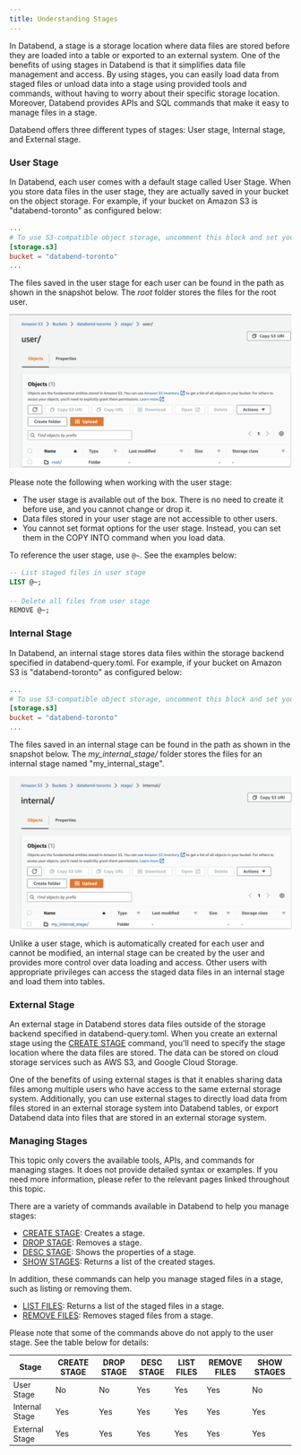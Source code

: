 ```yaml
---
title: Understanding Stages
---
```


In Databend, a stage is a storage location where data files are stored before they are loaded into a table or exported to an external system. One of the benefits of using stages in Databend is that it simplifies data file management and access. By using stages, you can easily load data from staged files or unload data into a stage using provided tools and commands, without having to worry about their specific storage location. Moreover, Databend provides APIs and SQL commands that make it easy to manage files in a stage. 

Databend offers three different types of stages: User stage, Internal stage, and External stage.

### User Stage

In Databend, each user comes with a default stage called User Stage. When you store data files in the user stage, they are actually saved in your bucket on the object storage. For example, if your bucket on Amazon S3 is "databend-toronto" as configured below: 

```toml title='databend-query.toml'
...
# To use S3-compatible object storage, uncomment this block and set your values.
[storage.s3]
bucket = "databend-toronto"
...
```
The files saved in the user stage for each user can be found in the path as shown in the snapshot below. The *root* folder stores the files for the root user.

![Alt text](../../../public/img/load/userstage.png)

Please note the following when working with the user stage:

- The user stage is available out of the box. There is no need to create it before use, and you cannot change or drop it.
- Data files stored in your user stage are not accessible to other users.
- You cannot set format options for the user stage. Instead, you can set them in the COPY INTO command when you load data.

To reference the user stage, use `@~`. See the examples below:

```sql
-- List staged files in user stage
LIST @~;

-- Delete all files from user stage
REMOVE @~;
```

### Internal Stage

In Databend, an internal stage stores data files within the storage backend specified in databend-query.toml. For example, if your bucket on Amazon S3 is "databend-toronto" as configured below: 

```toml title='databend-query.toml'
...
# To use S3-compatible object storage, uncomment this block and set your values.
[storage.s3]
bucket = "databend-toronto"
...
```

The files saved in an internal stage can be found in the path as shown in the snapshot below. The *my_internal_stage/* folder stores the files for an internal stage named "my_internal_stage".

![Alt text](../../../public/img/load/internalstage.png)

Unlike a user stage, which is automatically created for each user and cannot be modified, an internal stage can be created by the user and provides more control over data loading and access. Other users with appropriate privileges can access the staged data files in an internal stage and load them into tables.

### External Stage

An external stage in Databend stores data files outside of the storage backend specified in databend-query.toml. When you create an external stage using the [CREATE STAGE](../../14-sql-commands/00-ddl/40-stage/01-ddl-create-stage.md) command, you'll need to specify the stage location where the data files are stored. The data can be stored on cloud storage services such as AWS S3, and Google Cloud Storage.

One of the benefits of using external stages is that it enables sharing data files among multiple users who have access to the same external storage system. Additionally, you can use external stages to directly load data from files stored in an external storage system into Databend tables, or export Databend data into files that are stored in an external storage system.


### Managing Stages

This topic only covers the available tools, APIs, and commands for managing stages. It does not provide detailed syntax or examples. If you need more information, please refer to the relevant pages linked throughout this topic.

There are a variety of commands available in Databend to help you manage stages:

- [CREATE STAGE](../../14-sql-commands/00-ddl/40-stage/01-ddl-create-stage.md): Creates a stage. 
- [DROP STAGE](../../14-sql-commands/00-ddl/40-stage/02-ddl-drop-stage.md): Removes a stage.
- [DESC STAGE](../../14-sql-commands/00-ddl/40-stage/03-ddl-desc-stage.md): Shows the properties of a stage.
- [SHOW STAGES](../../14-sql-commands/00-ddl/40-stage/06-ddl-show-stages.md): Returns a list of the created stages.

In addition, these commands can help you manage staged files in a stage, such as listing or removing them. 

- [LIST FILES](../../14-sql-commands/00-ddl/40-stage/04-ddl-list-stage.md): Returns a list of the staged files in a stage.
- [REMOVE FILES](../../14-sql-commands/00-ddl/40-stage/05-ddl-remove-stage.md): Removes staged files from a stage.

Please note that some of the commands above do not apply to the user stage. See the table below for details:

| Stage          | CREATE STAGE | DROP STAGE | DESC STAGE | LIST FILES | REMOVE FILES | SHOW STAGES |
|----------------|--------------|------------|------------|------------|--------------|-------------|
| User Stage     | No           | No         | Yes        | Yes        | Yes          | No          |
| Internal Stage | Yes          | Yes        | Yes        | Yes        | Yes          | Yes         |
| External Stage | Yes          | Yes        | Yes        | Yes        | Yes          | Yes         |